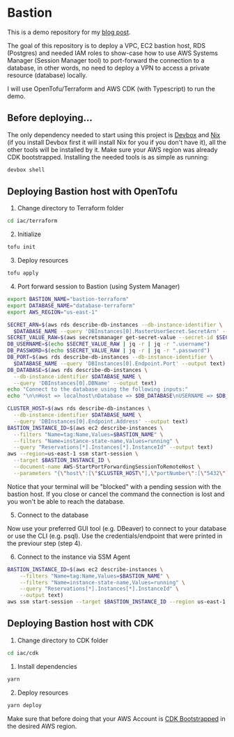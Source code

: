 # Bastion
This is a demo repository for my [blog post](http://felipetrindade.com/bastion).

The goal of this repository is to deploy a VPC, EC2 bastion host, RDS (Postgres) and needed IAM roles to show-case how to use AWS Systems Manager (Session Manager tool) to port-forward the connection to a database, in other words, no need to deploy a VPN to access a private resource (database) locally.

I will use OpenTofu/Terraform and AWS CDK (with Typescript) to run the demo.

## Before deploying...
The only dependency needed to start using this project is [Devbox](https://www.jetify.com/devbox) and [Nix](https://nixos.org/download/) (if you install Devbox first it will install Nix for you if you don't have it), all the other tools will be installed by it. Make sure your AWS region was already CDK bootstrapped. Installing the needed tools is as simple as running:

```sh
devbox shell
```


## Deploying Bastion host with OpenTofu

1) Change directory to Terraform folder

```sh
cd iac/terraform
```

2) Initialize

```sh
tofu init
```

3) Deploy resources

```sh
tofu apply
```

4) Port forward session to Bastion (using System Manager)

```sh
export BASTION_NAME="bastion-terraform"
export DATABASE_NAME="database-terraform"
export AWS_REGION="us-east-1"

SECRET_ARN=$(aws rds describe-db-instances --db-instance-identifier \
  $DATABASE_NAME --query 'DBInstances[0].MasterUserSecret.SecretArn' --output text)
SECRET_VALUE_RAW=$(aws secretsmanager get-secret-value --secret-id $SECRET_ARN | jq '.SecretString')
DB_USERNAME=$(echo $SECRET_VALUE_RAW | jq -r | jq -r ".username")
DB_PASSWORD=$(echo $SECRET_VALUE_RAW | jq -r | jq -r ".password")
DB_PORT=$(aws rds describe-db-instances --db-instance-identifier \
  $DATABASE_NAME --query 'DBInstances[0].Endpoint.Port' --output text)
DB_DATABASE=$(aws rds describe-db-instances \
  --db-instance-identifier $DATABASE_NAME \
  --query 'DBInstances[0].DBName' --output text)
echo "Connect to the database using the following inputs:"
echo "\n\nHost => localhost\nDatabase => $DB_DATABASE\nUSERNAME => $DB_USERNAME\nPASSWORD => $DB_PASSWORD\nPORT => $DB_PORT"

CLUSTER_HOST=$(aws rds describe-db-instances \
  --db-instance-identifier $DATABASE_NAME \
  --query 'DBInstances[0].Endpoint.Address' --output text)
BASTION_INSTANCE_ID=$(aws ec2 describe-instances \
  --filters "Name=tag:Name,Values=$BASTION_NAME" \
  --filters "Name=instance-state-name,Values=running" \
  --query "Reservations[*].Instances[*].InstanceId" --output text)
aws --region=us-east-1 ssm start-session \
  --target $BASTION_INSTANCE_ID \
  --document-name AWS-StartPortForwardingSessionToRemoteHost \
  --parameters "{\"host\":[\"$CLUSTER_HOST\"],\"portNumber\":[\"5432\"], \"localPortNumber\":[\"$DB_PORT\"]}"
```

Notice that your terminal will be "blocked" with a pending session with the bastion host. If you close or cancel the command the connection is lost and you won't be able to reach the database.

5) Connect to the database

Now use your preferred GUI tool (e.g. DBeaver) to connect to your database or use the CLI (e.g. psql). Use the credentials/endpoint that were printed in the previour step (step 4).

6) Connect to the instance via SSM Agent

```sh
BASTION_INSTANCE_ID=$(aws ec2 describe-instances \
    --filters "Name=tag:Name,Values=$BASTION_NAME" \
    --filters "Name=instance-state-name,Values=running" \
    --query "Reservations[*].Instances[*].InstanceId" \
    --output text)
aws ssm start-session --target $BASTION_INSTANCE_ID --region us-east-1
```

## Deploying Bastion host with CDK


1) Change directory to CDK folder

```sh
cd iac/cdk
```

1) Install dependencies

```sh
yarn
```

2) Deploy resources

```sh
yarn deploy
```

Make sure that before doing that your AWS Account is [CDK Bootstrapped](https://docs.aws.amazon.com/cdk/v2/guide/bootstrapping.html) in the desired AWS region.